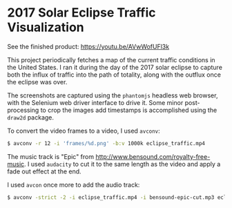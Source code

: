 # 2017 Solar Eclipse Traffic Visualization

See the finished product: https://youtu.be/AVwWofUFl3k

This project periodically fetches a map of the current traffic conditions
in the United States. I ran it during the day of the 2017 solar eclipse
to capture both the influx of traffic into the path of totality, along
with the outflux once the eclipse was over.

The screenshots are captured using the `phantomjs` headless web browser, with
the Selenium web driver interface to drive it. Some minor post-processing
to crop the images add timestamps is accomplished using the `draw2d` package.

To convert the video frames to a video, I used `avconv`:

```bash
$ avconv -r 12 -i 'frames/%d.png' -b:v 1000k eclipse_traffic.mp4
```

The music track is "Epic" from http://www.bensound.com/royalty-free-music.
I used `audacity` to cut it to the same length as the video and apply a
fade out effect at the end.

I used `avcon` once more to add the audio track:

```bash
$ avconv -strict -2 -i eclipse_traffic.mp4 -i bensound-epic-cut.mp3 eclipse_traffic_final.mp4
```
